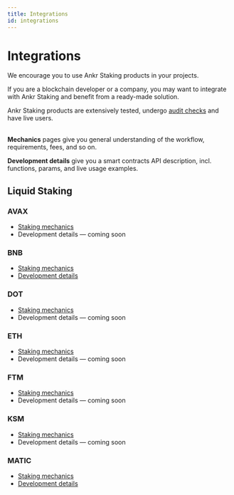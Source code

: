 ```yaml
---
title: Integrations
id: integrations
---
```


# Integrations

We encourage you to use Ankr Staking products in your projects. 

If you are a blockchain developer or a company, you may want to integrate with Ankr Staking and benefit from a ready-made solution.

Ankr Staking products are extensively tested, undergo [audit checks](https://www.ankr.com/docs/staking/extra/audit-reports) and have live users.<br /><br />

**Mechanics** pages give you general understanding of the workflow, requirements, fees, and so on.

**Development  details** give you a smart contracts API description, incl. functions, params, and live usage examples. 

## Liquid Staking

### AVAX

* [Staking mechanics](https://www.ankr.com/docs/staking/liquid-staking/avax/staking-mechanics)
* Development details — coming soon

### BNB

* [Staking mechanics](https://www.ankr.com/docs/staking/liquid-staking/bnb/staking-mechanics)
* [Development details](https://www.ankr.com/docs/staking/liquid-staking/bnb/dev-details)

### DOT

* [Staking mechanics](https://www.ankr.com/docs/staking/liquid-staking/dot/staking-mechanics)
* Development details — coming soon

### ETH

* [Staking mechanics](https://www.ankr.com/docs/staking/liquid-staking/eth/staking-mechanics)
* Development details — coming soon

### FTM 

* [Staking mechanics](https://www.ankr.com/docs/staking/liquid-staking/ftm/staking-mechanics)
* Development details — coming soon

### KSM

* [Staking mechanics](https://www.ankr.com/docs/staking/liquid-staking/ksm/staking-mechanics)
* Development details — coming soon

### MATIC

* [Staking mechanics](https://www.ankr.com/docs/staking/liquid-staking/matic/staking-mechanics)
* [Development details](https://www.ankr.com/docs/staking/liquid-staking/matic/dev-details)